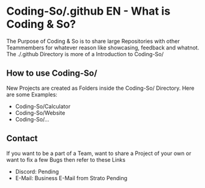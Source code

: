 # Coding-So/.github EN - What is Coding & So?

The Purpose of Coding & So is to share large Repositories with other Teammembers for whatever reason like showcasing, feedback and whatnot. The ./.github Directory is more of a Introduction to Coding-So/

## How to use Coding-So/

New Projects are created as Folders inside the Coding-So/ Directory. Here are some Examples:

- Coding-So/Calculator
- Coding-So/Website
- Coding-So/...

## Contact
If you want to be a part of a Team, want to share a Project of your own or want to fix a few Bugs then refer to these Links

- Discord: Pending
- E-Mail: Business E-Mail from Strato Pending

